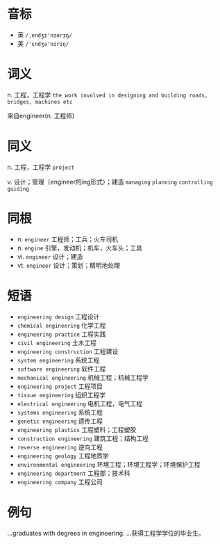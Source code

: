 # 音标

- 英 `/ˌendʒɪ'nɪərɪŋ/`
- 美 `/'ɛndʒə'nɪrɪŋ/`

# 词义

n. 工程，工程学
`the work involved in designing and building roads, bridges, machines etc`



来自engineer(n. 工程师)

# 同义

n. 工程，工程学
`project`

v. 设计；管理（engineer的ing形式）；建造
`managing` `planning` `controlling` `guiding`

# 同根

- n. `engineer` 工程师；工兵；火车司机
- n. `engine` 引擎，发动机；机车，火车头；工具
- vi. `engineer` 设计；建造
- vt. `engineer` 设计；策划；精明地处理

# 短语

- `engineering design` 工程设计
- `chemical engineering` 化学工程
- `engineering practice` 工程实践
- `civil engineering` 土木工程
- `engineering construction` 工程建设
- `system engineering` 系统工程
- `software engineering` 软件工程
- `mechanical engineering` 机械工程；机械工程学
- `engineering project` 工程项目
- `tissue engineering` 组织工程学
- `electrical engineering` 电机工程，电气工程
- `systems engineering` 系统工程
- `genetic engineering` 遗传工程
- `engineering plastics` 工程塑料；工程塑胶
- `construction engineering` 建筑工程；结构工程
- `reverse engineering` 逆向工程
- `engineering geology` 工程地质学
- `environmental engineering` 环境工程；环境工程学；环境保护工程
- `engineering department` 工程部；技术科
- `engineering company` 工程公司

# 例句

...graduates with degrees in engineering.
…获得工程学学位的毕业生。


